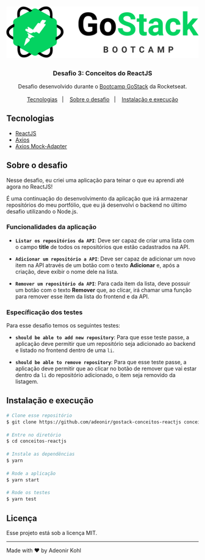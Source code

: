 <h1 align="center">
  <img src=".assets/logo-gostack.svg" atl="GoStack Bootcamp" />
</h1>

<h3 align="center">
  Desafio 3: Conceitos do ReactJS
</h3>

<p align="center">
  Desafio desenvolvido durante o <a href="https://rocketseat.com.br/gostack">Bootcamp GoStack</a> da Rocketseat.
  <br />
  <br />
  <a href="#tecnologias">Tecnologias</a>&nbsp;&nbsp;&nbsp;|&nbsp;&nbsp;&nbsp;
  <a href="#sobre-o-desafio">Sobre o desafio</a>&nbsp;&nbsp;&nbsp;|&nbsp;&nbsp;&nbsp;
  <a href="#instalação-e-execução">Instalação e execução</a>
</p>

## Tecnologias

- [ReactJS](https://reactjs.org/)
- [Axios](https://github.com/axios/axios)
- [Axios Mock-Adapter](https://github.com/ctimmerm/axios-mock-adapter)

## Sobre o desafio

Nesse desafio, eu criei uma aplicação para teinar o que eu aprendi até agora no ReactJS!

É uma continuação do desenvolvimento da aplicação que irá armazenar repositórios do meu portfólio, que eu já desenvolvi o backend no último desafio utilizando o Node.js.

### Funcionalidades da aplicação

- **`Listar os repositórios da API`**: Deve ser capaz de criar uma lista com o campo **title** de todos os repositórios que estão cadastrados na API.

- **`Adicionar um repositório a API`**: Deve ser capaz de adicionar um novo item na API através de um botão com o texto **Adicionar** e, após a criação, deve exibir o nome dele na lista.

- **`Remover um repositório da API`**: Para cada item da lista, deve possuir um botão com o texto **Remover** que, ao clicar, irá chamar uma função para remover esse item da lista do frontend e da API.

### Específicação dos testes

Para esse desafio temos os seguintes testes:

- **`should be able to add new repository`**: Para que esse teste passe, a aplicação deve permitir que um repositório seja adicionado ao backend e listado no frontend dentro de uma `li`.

- **`should be able to remove repository`**: Para que esse teste passe, a aplicação deve permitir que ao clicar no botão de remover que vai estar dentro da `li` do repositório adicionado, o item seja removido da listagem.

## Instalação e execução

```bash
# Clone esse repositório
$ git clone https://github.com/adeonir/gostack-conceitos-reactjs conceitos-reactjs

# Entre no diretório
$ cd conceitos-reactjs

# Instale as dependências
$ yarn

# Rode a aplicação
$ yarn start

# Rode os testes
$ yarn test
```

## Licença

Esse projeto está sob a licença MIT.

---

Made with ♥️ by Adeonir Kohl